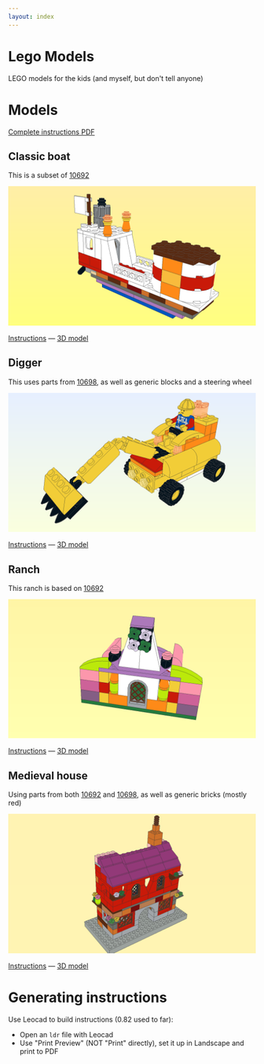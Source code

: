 ```yaml
---
layout: index
---
```



Lego Models
============

LEGO models for the kids (and myself, but don't tell anyone)

# Models

[Complete instructions PDF](https://raw.githubusercontent.com/raphink/lego_models/master/all_models.pdf)


## Classic boat

This is a subset of [10692](https://raw.githubusercontent.com/raphink/lego_models/master/http://brickset.com/sets/10692-1/Creative-Bricks)

![Classic boat](https://raw.githubusercontent.com/raphink/lego_models/master/classic_boat.png)


[Instructions](https://raw.githubusercontent.com/raphink/lego_models/master/classic_boat.pdf) — [3D model](https://raw.githubusercontent.com/raphink/lego_models/master/classic_boat.ldr)


## Digger

This uses parts from [10698](https://raw.githubusercontent.com/raphink/lego_models/master/http://brickset.com/sets/10698-1), as well as generic blocks and a steering wheel

![Digger](https://raw.githubusercontent.com/raphink/lego_models/master/digger.png)

[Instructions](https://raw.githubusercontent.com/raphink/lego_models/master/digger.pdf) — [3D model](https://raw.githubusercontent.com/raphink/lego_models/master/digger.ldr)


## Ranch

This ranch is based on [10692](https://raw.githubusercontent.com/raphink/lego_models/master/http://brickset.com/sets/10692-1/Creative-Bricks)

![Ranch](https://raw.githubusercontent.com/raphink/lego_models/master/ranch.png)

[Instructions](https://raw.githubusercontent.com/raphink/lego_models/master/ranch.pdf) — [3D model](https://raw.githubusercontent.com/raphink/lego_models/master/ranch.ldr)

## Medieval house

Using parts from both [10692](https://raw.githubusercontent.com/raphink/lego_models/master/http://brickset.com/sets/10692-1/Creative-Bricks) and [10698](https://raw.githubusercontent.com/raphink/lego_models/master/http://brickset.com/sets/10698-1), as well as generic bricks (mostly red)

![Medieval house](https://raw.githubusercontent.com/raphink/lego_models/master/medieval_house.png)

[Instructions](https://raw.githubusercontent.com/raphink/lego_models/master/medieval_house.pdf) — [3D model](https://raw.githubusercontent.com/raphink/lego_models/master/medieval_house.ldr)

# Generating instructions

Use Leocad to build instructions (0.82 used to far):

* Open an `ldr` file with Leocad
* Use "Print Preview" (NOT "Print" directly), set it up in Landscape and print to PDF


